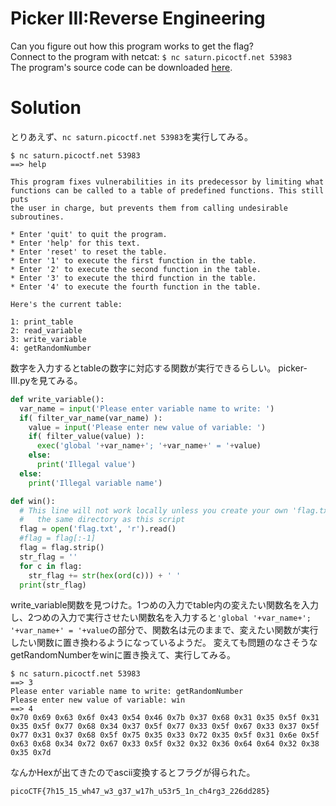 # Picker III:Reverse Engineering

Can you figure out how this program works to get the flag?\
Connect to the program with netcat: `$ nc saturn.picoctf.net 53983`\
The program's source code can be downloaded [here](https://github.com/colza12/ctf_writeup/blob/main/picoGym%20Exclusive/Picker%20III/picker-III.py).

# Solution

とりあえず、`nc saturn.picoctf.net 53983`を実行してみる。
```
$ nc saturn.picoctf.net 53983
==> help

This program fixes vulnerabilities in its predecessor by limiting what
functions can be called to a table of predefined functions. This still puts
the user in charge, but prevents them from calling undesirable subroutines.

* Enter 'quit' to quit the program.
* Enter 'help' for this text.
* Enter 'reset' to reset the table.
* Enter '1' to execute the first function in the table.
* Enter '2' to execute the second function in the table.
* Enter '3' to execute the third function in the table.
* Enter '4' to execute the fourth function in the table.

Here's the current table:
  
1: print_table
2: read_variable
3: write_variable
4: getRandomNumber
```
数字を入力するとtableの数字に対応する関数が実行できるらしい。
picker-III.pyを見てみる。
```python
def write_variable():
  var_name = input('Please enter variable name to write: ')
  if( filter_var_name(var_name) ):
    value = input('Please enter new value of variable: ')
    if( filter_value(value) ):
      exec('global '+var_name+'; '+var_name+' = '+value)
    else:
      print('Illegal value')
  else:
    print('Illegal variable name')

def win():
  # This line will not work locally unless you create your own 'flag.txt' in
  #   the same directory as this script
  flag = open('flag.txt', 'r').read()
  #flag = flag[:-1]
  flag = flag.strip()
  str_flag = ''
  for c in flag:
    str_flag += str(hex(ord(c))) + ' '
  print(str_flag)
```
write_variable関数を見つけた。1つめの入力でtable内の変えたい関数名を入力し、2つめの入力で実行させたい関数名を入力すると`'global '+var_name+'; '+var_name+' = '+value`の部分で、関数名は元のままで、変えたい関数が実行したい関数に置き換わるようになっているようだ。
変えても問題のなさそうなgetRandomNumberをwinに置き換えて、実行してみる。
```
$ nc saturn.picoctf.net 53983
==> 3
Please enter variable name to write: getRandomNumber
Please enter new value of variable: win 
==> 4
0x70 0x69 0x63 0x6f 0x43 0x54 0x46 0x7b 0x37 0x68 0x31 0x35 0x5f 0x31 0x35 0x5f 0x77 0x68 0x34 0x37 0x5f 0x77 0x33 0x5f 0x67 0x33 0x37 0x5f 0x77 0x31 0x37 0x68 0x5f 0x75 0x35 0x33 0x72 0x35 0x5f 0x31 0x6e 0x5f 0x63 0x68 0x34 0x72 0x67 0x33 0x5f 0x32 0x32 0x36 0x64 0x64 0x32 0x38 0x35 0x7d
```
なんかHexが出てきたのでascii変換するとフラグが得られた。

`picoCTF{7h15_15_wh47_w3_g37_w17h_u53r5_1n_ch4rg3_226dd285}`

